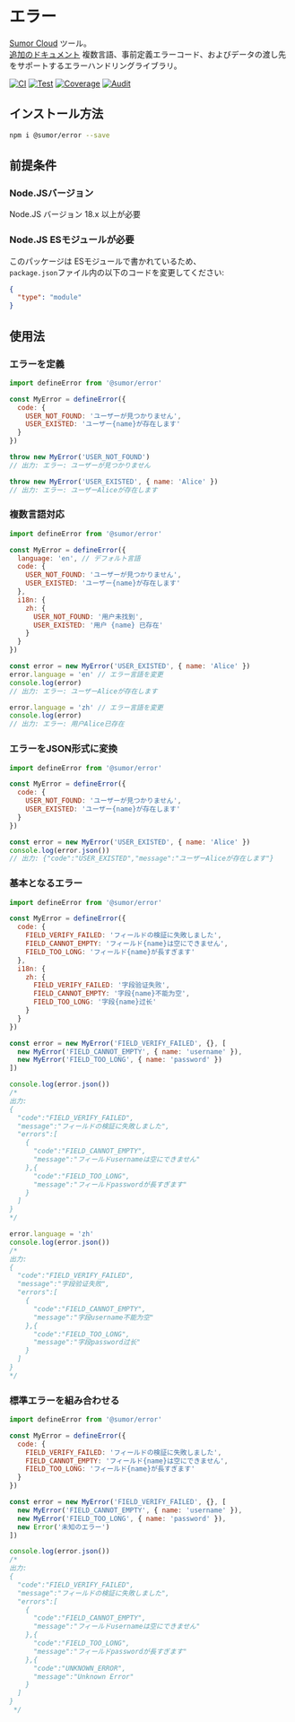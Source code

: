 # エラー

[Sumor Cloud](https://sumor.cloud) ツール。  
[追加のドキュメント](https://sumor.cloud/error)
複数言語、事前定義エラーコード、およびデータの渡し先をサポートするエラーハンドリングライブラリ。

[![CI](https://github.com/sumor-cloud/error/actions/workflows/ci.yml/badge.svg)](https://github.com/sumor-cloud/error/actions/workflows/ci.yml)
[![Test](https://github.com/sumor-cloud/error/actions/workflows/ut.yml/badge.svg)](https://github.com/sumor-cloud/error/actions/workflows/ut.yml)
[![Coverage](https://github.com/sumor-cloud/error/actions/workflows/coverage.yml/badge.svg)](https://github.com/sumor-cloud/error/actions/workflows/coverage.yml)
[![Audit](https://github.com/sumor-cloud/error/actions/workflows/audit.yml/badge.svg)](https://github.com/sumor-cloud/error/actions/workflows/audit.yml)

## インストール方法

```bash
npm i @sumor/error --save
```

## 前提条件

### Node.JSバージョン

Node.JS バージョン 18.x 以上が必要

### Node.JS ESモジュールが必要

このパッケージは ESモジュールで書かれているため、  
`package.json`ファイル内の以下のコードを変更してください:

```json
{
  "type": "module"
}
```

## 使用法

### エラーを定義

```js
import defineError from '@sumor/error'

const MyError = defineError({
  code: {
    USER_NOT_FOUND: 'ユーザーが見つかりません',
    USER_EXISTED: 'ユーザー{name}が存在します'
  }
})

throw new MyError('USER_NOT_FOUND')
// 出力: エラー: ユーザーが見つかりません

throw new MyError('USER_EXISTED', { name: 'Alice' })
// 出力: エラー: ユーザーAliceが存在します
```

### 複数言語対応

```js
import defineError from '@sumor/error'

const MyError = defineError({
  language: 'en', // デフォルト言語
  code: {
    USER_NOT_FOUND: 'ユーザーが見つかりません',
    USER_EXISTED: 'ユーザー{name}が存在します'
  },
  i18n: {
    zh: {
      USER_NOT_FOUND: '用户未找到',
      USER_EXISTED: '用户 {name} 已存在'
    }
  }
})

const error = new MyError('USER_EXISTED', { name: 'Alice' })
error.language = 'en' // エラー言語を変更
console.log(error)
// 出力: エラー: ユーザーAliceが存在します

error.language = 'zh' // エラー言語を変更
console.log(error)
// 出力: エラー: 用户Alice已存在
```

### エラーをJSON形式に変換

```js
import defineError from '@sumor/error'

const MyError = defineError({
  code: {
    USER_NOT_FOUND: 'ユーザーが見つかりません',
    USER_EXISTED: 'ユーザー{name}が存在します'
  }
})

const error = new MyError('USER_EXISTED', { name: 'Alice' })
console.log(error.json())
// 出力: {"code":"USER_EXISTED","message":"ユーザーAliceが存在します"}
```

### 基本となるエラー

```js
import defineError from '@sumor/error'

const MyError = defineError({
  code: {
    FIELD_VERIFY_FAILED: 'フィールドの検証に失敗しました',
    FIELD_CANNOT_EMPTY: 'フィールド{name}は空にできません',
    FIELD_TOO_LONG: 'フィールド{name}が長すぎます'
  },
  i18n: {
    zh: {
      FIELD_VERIFY_FAILED: '字段验证失败',
      FIELD_CANNOT_EMPTY: '字段{name}不能为空',
      FIELD_TOO_LONG: '字段{name}过长'
    }
  }
})

const error = new MyError('FIELD_VERIFY_FAILED', {}, [
  new MyError('FIELD_CANNOT_EMPTY', { name: 'username' }),
  new MyError('FIELD_TOO_LONG', { name: 'password' })
])

console.log(error.json())
/* 
出力:
{
  "code":"FIELD_VERIFY_FAILED",
  "message":"フィールドの検証に失敗しました",
  "errors":[
    {
      "code":"FIELD_CANNOT_EMPTY",
      "message":"フィールドusernameは空にできません"
    },{
      "code":"FIELD_TOO_LONG",
      "message":"フィールドpasswordが長すぎます"
    }
  ]
}
*/

error.language = 'zh'
console.log(error.json())
/*
出力:
{
  "code":"FIELD_VERIFY_FAILED",
  "message":"字段验证失败",
  "errors":[
    {
      "code":"FIELD_CANNOT_EMPTY",
      "message":"字段username不能为空"
    },{
      "code":"FIELD_TOO_LONG",
      "message":"字段password过长"
    }
  ]
}
*/
```

### 標準エラーを組み合わせる

```js
import defineError from '@sumor/error'

const MyError = defineError({
  code: {
    FIELD_VERIFY_FAILED: 'フィールドの検証に失敗しました',
    FIELD_CANNOT_EMPTY: 'フィールド{name}は空にできません',
    FIELD_TOO_LONG: 'フィールド{name}が長すぎます'
  }
})

const error = new MyError('FIELD_VERIFY_FAILED', {}, [
  new MyError('FIELD_CANNOT_EMPTY', { name: 'username' }),
  new MyError('FIELD_TOO_LONG', { name: 'password' }),
  new Error('未知のエラー')
])

console.log(error.json())
/*
出力:
{
  "code":"FIELD_VERIFY_FAILED",
  "message":"フィールドの検証に失敗しました",
  "errors":[
    {
      "code":"FIELD_CANNOT_EMPTY",
      "message":"フィールドusernameは空にできません"
    },{
      "code":"FIELD_TOO_LONG",
      "message":"フィールドpasswordが長すぎます"
    },{
      "code":"UNKNOWN_ERROR",
      "message":"Unknown Error"
    }
  ]
}
 */
```
